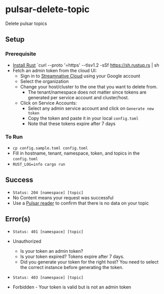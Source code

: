 # pulsar-delete-topic
Delete pulsar topics

## Setup

### Prerequisite
- [Install Rust](https://www.rust-lang.org/tools/install) `curl --proto '=https' --tlsv1.2 -sSf https://sh.rustup.rs | sh
- Fetch an admin token from the cloud UI:
    - Sign in to [Streamnative Cloud](https://auth.streamnative.cloud/u/login/identifier) using your Google account
    - Select the organization
    - Change your host/cluster to the one that you want to delete from.
        - The tenant/namespace does not matter since tokens are generated per service account and cluster/host.
    - Click on Service Accounts:
        - Select any admin service account and click on `Generate new token`
        - Copy the token and paste it in your local `config.toml`
        - Note that these tokens expire after 7 days


### To Run
- `cp config.sample.toml config.toml`
- Fill in hostname, tenant, namespace, token, and topics in the `config.toml`
- `RUST_LOG=info cargo run`

## Success
- `Status: 204 [namespace] [topic]`
- No Content means your request was successful
- Use a [Pulsar reader](https://github.com/omegaphoenix/pulsar-rs-reader) to confirm that there is no data on your topic


## Error(s)
- `Status: 401 [namespace] [topic]`
- Unauthorized
  - Is your token an admin token?
  - Is your token expired? Tokens expire after 7 days.
  - Did you generate your token for the right host? You need to select the correct instance before generating the token.

- `Status: 403 [namespace] [topic]`
- Forbidden - Your token is valid but is not an admin token
